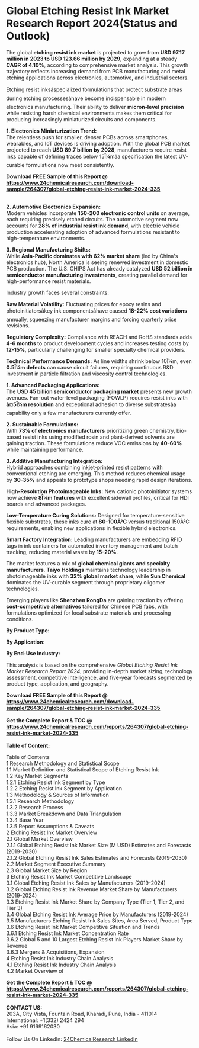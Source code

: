 <h1>Global Etching Resist Ink Market Research Report 2024(Status and Outlook)</h1><p>The global <strong>etching resist ink market</strong> is projected to grow from <strong>USD 97.17 million in 2023 to USD 123.66 million by 2029</strong>, expanding at a steady <strong>CAGR of 4.10%</strong>, according to comprehensive market analysis. This growth trajectory reflects increasing demand from PCB manufacturing and metal etching applications across electronics, automotive, and industrial sectors.</p><p>Etching resist inksâspecialized formulations that protect substrate areas during etching processesâhave become indispensable in modern electronics manufacturing. Their ability to deliver <strong>micron-level precision</strong> while resisting harsh chemical environments makes them critical for producing increasingly miniaturized circuits and components.</p><p><strong>1. Electronics Miniaturization Trend:</strong><br>
The relentless push for smaller, denser PCBs across smartphones, wearables, and IoT devices is driving adoption. With the global PCB market projected to reach <strong>USD 89.7 billion by 2028</strong>, manufacturers require resist inks capable of defining traces below 15Î¼mâa specification the latest UV-curable formulations now meet consistently.</p><div><b>Download FREE Sample of this Report @ 
            <a href="https://www.24chemicalresearch.com/download-sample/264307/global-etching-resist-ink-market-2024-335">
            https://www.24chemicalresearch.com/download-sample/264307/global-etching-resist-ink-market-2024-335</a></b></div><br><p><strong>2. Automotive Electronics Expansion:</strong><br>
Modern vehicles incorporate <strong>150-200 electronic control units</strong> on average, each requiring precisely etched circuits. The automotive segment now accounts for <strong>28% of industrial resist ink demand</strong>, with electric vehicle production accelerating adoption of advanced formulations resistant to high-temperature environments.</p><p><strong>3. Regional Manufacturing Shifts:</strong><br>
While <strong>Asia-Pacific dominates with 62% market share</strong> (led by China's electronics hub), North America is seeing renewed investment in domestic PCB production. The U.S. CHIPS Act has already catalyzed <strong>USD 52 billion in semiconductor manufacturing investments</strong>, creating parallel demand for high-performance resist materials.</p><p>Industry growth faces several constraints:</p><p><strong>Raw Material Volatility:</strong> Fluctuating prices for epoxy resins and photoinitiatorsâkey ink componentsâhave caused <strong>18-22% cost variations</strong> annually, squeezing manufacturer margins and forcing quarterly price revisions.</p><p><strong>Regulatory Complexity:</strong> Compliance with REACH and RoHS standards adds <strong>4-6 months</strong> to product development cycles and increases testing costs by <strong>12-15%</strong>, particularly challenging for smaller specialty chemical providers.</p><p><strong>Technical Performance Demands:</strong> As line widths shrink below 10Î¼m, even <strong>0.5Î¼m defects</strong> can cause circuit failures, requiring continuous R&amp;D investment in particle filtration and viscosity control technologies.</p><p><strong>1. Advanced Packaging Applications:</strong><br>
The <strong>USD 45 billion semiconductor packaging market</strong> presents new growth avenues. Fan-out wafer-level packaging (FOWLP) requires resist inks with <strong>â¤5Î¼m resolution</strong> and exceptional adhesion to diverse substratesâa capability only a few manufacturers currently offer.</p><p><strong>2. Sustainable Formulations:</strong><br>
With <strong>73% of electronics manufacturers</strong> prioritizing green chemistry, bio-based resist inks using modified rosin and plant-derived solvents are gaining traction. These formulations reduce VOC emissions by <strong>40-60%</strong> while maintaining performance.</p><p><strong>3. Additive Manufacturing Integration:</strong><br>
Hybrid approaches combining inkjet-printed resist patterns with conventional etching are emerging. This method reduces chemical usage by <strong>30-35%</strong> and appeals to prototype shops needing rapid design iterations.</p><p><strong>High-Resolution Photoimageable Inks:</strong> New cationic photoinitiator systems now achieve <strong>8Î¼m features</strong> with excellent sidewall profiles, critical for HDI boards and advanced packages.</p><p><strong>Low-Temperature Curing Solutions:</strong> Designed for temperature-sensitive flexible substrates, these inks cure at <strong>80-100Â°C</strong> versus traditional 150Â°C requirements, enabling new applications in flexible hybrid electronics.</p><p><strong>Smart Factory Integration:</strong> Leading manufacturers are embedding RFID tags in ink containers for automated inventory management and batch tracking, reducing material waste by <strong>15-20%</strong>.</p><p>The market features a mix of <strong>global chemical giants and specialty manufacturers</strong>. <strong>Taiyo Holdings</strong> maintains technology leadership in photoimageable inks with <strong>32% global market share</strong>, while <strong>Sun Chemical</strong> dominates the UV-curable segment through proprietary oligomer technologies.</p><p>Emerging players like <strong>Shenzhen RongDa</strong> are gaining traction by offering <strong>cost-competitive alternatives</strong> tailored for Chinese PCB fabs, with formulations optimized for local substrate materials and processing conditions.</p><p><strong>By Product Type:</strong></p><p><strong>By Application:</strong></p><p><strong>By End-Use Industry:</strong></p><p>This analysis is based on the comprehensive <em>Global Etching Resist Ink Market Research Report 2024</em>, providing in-depth market sizing, technology assessment, competitive intelligence, and five-year forecasts segmented by product type, application, and geography.</p><div><b>Download FREE Sample of this Report @ 
            <a href="https://www.24chemicalresearch.com/download-sample/264307/global-etching-resist-ink-market-2024-335">
            https://www.24chemicalresearch.com/download-sample/264307/global-etching-resist-ink-market-2024-335</a></b></div><br><div><b>Get the Complete Report & TOC @ 
            <a href="https://www.24chemicalresearch.com/reports/264307/global-etching-resist-ink-market-2024-335">
            https://www.24chemicalresearch.com/reports/264307/global-etching-resist-ink-market-2024-335</a></b></div><br>
            <b>Table of Content:</b><p>Table of Contents<br />
1 Research Methodology and Statistical Scope<br />
1.1 Market Definition and Statistical Scope of Etching Resist Ink<br />
1.2 Key Market Segments<br />
1.2.1 Etching Resist Ink Segment by Type<br />
1.2.2 Etching Resist Ink Segment by Application<br />
1.3 Methodology & Sources of Information<br />
1.3.1 Research Methodology<br />
1.3.2 Research Process<br />
1.3.3 Market Breakdown and Data Triangulation<br />
1.3.4 Base Year<br />
1.3.5 Report Assumptions & Caveats<br />
2 Etching Resist Ink Market Overview<br />
2.1 Global Market Overview<br />
2.1.1 Global Etching Resist Ink Market Size (M USD) Estimates and Forecasts (2019-2030)<br />
2.1.2 Global Etching Resist Ink Sales Estimates and Forecasts (2019-2030)<br />
2.2 Market Segment Executive Summary<br />
2.3 Global Market Size by Region<br />
3 Etching Resist Ink Market Competitive Landscape<br />
3.1 Global Etching Resist Ink Sales by Manufacturers (2019-2024)<br />
3.2 Global Etching Resist Ink Revenue Market Share by Manufacturers (2019-2024)<br />
3.3 Etching Resist Ink Market Share by Company Type (Tier 1, Tier 2, and Tier 3)<br />
3.4 Global Etching Resist Ink Average Price by Manufacturers (2019-2024)<br />
3.5 Manufacturers Etching Resist Ink Sales Sites, Area Served, Product Type<br />
3.6 Etching Resist Ink Market Competitive Situation and Trends<br />
3.6.1 Etching Resist Ink Market Concentration Rate<br />
3.6.2 Global 5 and 10 Largest Etching Resist Ink Players Market Share by Revenue<br />
3.6.3 Mergers & Acquisitions, Expansion<br />
4 Etching Resist Ink Industry Chain Analysis<br />
4.1 Etching Resist Ink Industry Chain Analysis<br />
4.2 Market Overview of</p><div><b>Get the Complete Report & TOC @ 
            <a href="https://www.24chemicalresearch.com/reports/264307/global-etching-resist-ink-market-2024-335">
            https://www.24chemicalresearch.com/reports/264307/global-etching-resist-ink-market-2024-335</a></b></div><br><b>CONTACT US:</b><br>
            203A, City Vista, Fountain Road, Kharadi, Pune, India - 411014<br>
            International: +1(332) 2424 294<br>
            Asia: +91 9169162030 <br><br>
            Follow Us On LinkedIn: <a href="https://www.linkedin.com/company/24chemicalresearch/">24ChemicalResearch LinkedIn</a>